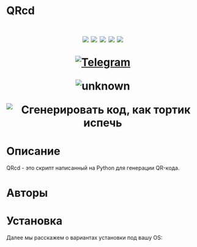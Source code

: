 # QRcd

<h1 align="center"Qrcd (QRcode) для Linux</h1> 
<div align="center">
<img src="https://img.shields.io/badge/Made%20with-Python-1f425f.svg"> <img src="https://svgshare.com/i/ZhY.svg"> <img src="https://img.shields.io/github/forks/nordbearbotdev/QRcd?style=social&label=Fork&maxAge=2592000"> <img src="https://img.shields.io/github/stars/nordbearbotdev/QRcd?style=social&label=Star&maxAge=2592000"> <img src="https://img.shields.io/badge/PRs-welcome-brightgreen.svg?style=flat-square"> 
</div>
<p align="center">
<a href="https://discord.gg/ng373YUPxz"><img title="Telegram" src="https://discord.com/assets/92ad040ed5143bfb541ea61f5c3bb18f.svg"></a>
</p>

![unknown](https://user-images.githubusercontent.com/85753549/154318489-90ef31c6-cb15-4d2b-8fa6-9a847b0117c1.png)
<div align="center">
<img src="https://img.shields.io/badge/%D0%A1%D0%B3%D0%B5%D0%BD%D0%B5%D1%80%D0%B8%D1%80%D0%BE%D0%B2%D0%B0%D1%82%D1%8C%20%D0%BA%D0%BE%D0%B4-%D0%BA%D0%B0%D0%BA%20%D1%82%D0%BE%D1%80%D1%82%D0%B8%D0%BA%20%D0%B8%D1%81%D0%BF%D0%B5%D1%87%D1%8C-lightgrey" alt='Сгенерировать код, как тортик испечь'>
</div>

# Описание
QRcd - это скрипт написанный на Python для генерации QR-кода.


# Авторы



# Установка
Далее мы расскажем о вариантах установки под вашу OS:

